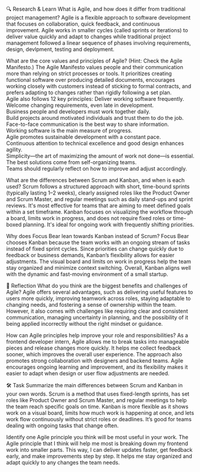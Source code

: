 🔍 Research & Learn
What is Agile, and how does it differ from traditional project management?
Agile is a flexible approach to software development that focuses on collaboration, quick feedback, and continuous improvement. Agile works in smaller cycles (called sprints or iterations) to deliver value quickly and adapt to changes while traditional project management followed a linear sequence of phases involving requirements, design, devlpment, testing and deployment.

What are the core values and principles of Agile? (Hint: Check the Agile Manifesto.)
The Agile Manifesto values people and their communication more than relying on strict processes or tools. It prioritizes creating functional software over producing detailed documents, encourages working closely with customers instead of sticking to formal contracts, and prefers adapting to changes rather than rigidly following a set plan.\
Agile also follows 12 key principles:
Deliver working software frequently.  
Welcome changing requirements, even late in development.  
Business people and developers must work together daily.  
Build projects around motivated individuals and trust them to do the job.  
Face-to-face communication is the best way to share information.  
Working software is the main measure of progress.  
Agile promotes sustainable development with a constant pace.  
Continuous attention to technical excellence and good design enhances agility.  
Simplicity—the art of maximizing the amount of work not done—is essential.  
The best solutions come from self-organizing teams.  
Teams should regularly reflect on how to improve and adjust accordingly.

What are the differences between Scrum and Kanban, and when is each used?
Scrum follows a structured approach with short, time-bound sprints (typically lasting 1–2 weeks), clearly assigned roles like the Product Owner and Scrum Master, and regular meetings such as daily stand-ups and sprint reviews. It's most effective for teams that are aiming to meet defined goals within a set timeframe.
Kanban focuses on visualizing the workflow through a board, limits work in progress, and does not require fixed roles or time-boxed planning. It's ideal for ongoing work with frequently shifting priorities.

Why does Focus Bear lean towards Kanban instead of Scrum?
Focus Bear chooses Kanban because the team works with an ongoing stream of tasks instead of fixed sprint cycles. Since priorities can change quickly due to feedback or business demands, Kanban’s flexibility allows for easier adjustments. The visual board and limits on work in progress help the team stay organized and minimize context switching. Overall, Kanban aligns well with the dynamic and fast-moving environment of a small startup.

📝 Reflection
What do you think are the biggest benefits and challenges of Agile?
Agile offers several advantages, such as delivering useful features to users more quickly, improving teamwork across roles, staying adaptable to changing needs, and fostering a sense of ownership within the team. However, it also comes with challenges like requiring clear and consistent communication, managing uncertainty in planning, and the possibility of it being applied incorrectly without the right mindset or guidance.

How can Agile principles help improve your role and responsibilities?
As a frontend developer intern, Agile allows me to break tasks into manageable pieces and release changes more quickly. It helps me collect feedback sooner, which improves the overall user experience. The approach also promotes strong collaboration with designers and backend teams. Agile encourages ongoing learning and improvement, and its flexibility makes it easier to adapt when design or user flow adjustments are needed.

🛠️ Task
Summarize the main differences between Scrum and Kanban in your own words.
Scrum is a method that uses fixed-length sprints, has set roles like Product Owner and Scrum Master, and regular meetings to help the team reach specific goals on time. Kanban is more flexible as it shows work on a visual board, limits how much work is happening at once, and lets work flow continuously without strict roles or deadlines. It’s good for teams dealing with ongoing tasks that change often.

Identify one Agile principle you think will be most useful in your work.
The Agile principle that I think will help me most is breaking down my frontend work into smaller parts. This way, I can deliver updates faster, get feedback early, and make improvements step by step. It helps me stay organized and adapt quickly to any changes the team needs.
